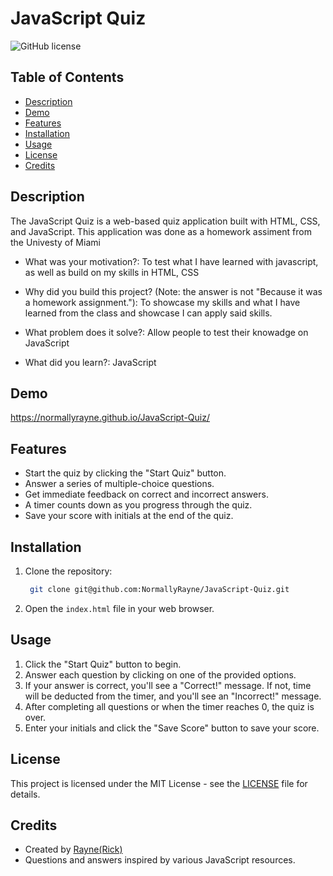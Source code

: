 
# JavaScript Quiz

![GitHub license](https://img.shields.io/badge/license-MIT-blue.svg)

## Table of Contents

- [Description](#description)
- [Demo](#demo)
- [Features](#features)
- [Installation](#installation)
- [Usage](#usage)
- [License](#license)
- [Credits](#credits)

## Description

The JavaScript Quiz is a web-based quiz application built with HTML, CSS, and JavaScript. This application was done as a homework assiment from the Univesty of Miami 

- What was your motivation?: To test what I have learned with javascript, as well as build on my skills in HTML, CSS 

- Why did you build this project? (Note: the answer is not "Because it was a homework assignment."): To showcase my skills and what I have learned from the class and showcase I can apply said skills.

- What problem does it solve?: Allow people to test their knowadge on JavaScript 

- What did you learn?: JavaScript

## Demo

https://normallyrayne.github.io/JavaScript-Quiz/


## Features

- Start the quiz by clicking the "Start Quiz" button.
- Answer a series of multiple-choice questions.
- Get immediate feedback on correct and incorrect answers.
- A timer counts down as you progress through the quiz.
- Save your score with initials at the end of the quiz.

## Installation

1. Clone the repository:

   ```bash
    git clone git@github.com:NormallyRayne/JavaScript-Quiz.git
   ```

2. Open the `index.html` file in your web browser.

## Usage

1. Click the "Start Quiz" button to begin.
2. Answer each question by clicking on one of the provided options.
3. If your answer is correct, you'll see a "Correct!" message. If not, time will be deducted from the timer, and you'll see an "Incorrect!" message.
4. After completing all questions or when the timer reaches 0, the quiz is over.
5. Enter your initials and click the "Save Score" button to save your score.


## License

This project is licensed under the MIT License - see the [LICENSE](LICENSE) file for details.

## Credits

- Created by [Rayne(Rick)](https://github.com/NormallyRayne)
- Questions and answers inspired by various JavaScript resources.

